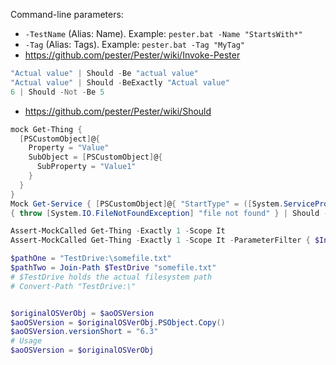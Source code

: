 Command-line parameters:
* `-TestName` (Alias: Name). Example: `pester.bat -Name "StartsWith*"`
* `-Tag` (Alias: Tags). Example: `pester.bat -Tag "MyTag"`
* https://github.com/pester/Pester/wiki/Invoke-Pester


```powershell
"Actual value" | Should -Be "actual value"
"Actual value" | Should -BeExactly "Actual value"
6 | Should -Not -Be 5
```
* https://github.com/pester/Pester/wiki/Should

```powershell
mock Get-Thing {
  [PSCustomObject]@{
    Property = "Value"
    SubObject = [PSCustomObject]@{
      SubProperty = "Value1"
    }
  }
}
Mock Get-Service { [PSCustomObject]@{ "StartType" = ([System.ServiceProcess.ServiceStartMode]::Manual) }
{ throw [System.IO.FileNotFoundException] "file not found" } | Should -Throw -ExceptionType ([System.IO.FileNotFoundException])

Assert-MockCalled Get-Thing -Exactly 1 -Scope It
Assert-MockCalled Get-Thing -Exactly 1 -Scope It -ParameterFilter { $InputObject -eq "dummy" }

$pathOne = "TestDrive:\somefile.txt"
$pathTwo = Join-Path $TestDrive "somefile.txt"
# $TestDrive holds the actual filesystem path
# Convert-Path "TestDrive:\"


$originalOSVerObj = $aoOSVersion
$aoOSVersion = $originalOSVerObj.PSObject.Copy()
$aoOSVersion.versionShort = "6.3"
# Usage
$aoOSVersion = $originalOSVerObj
```
